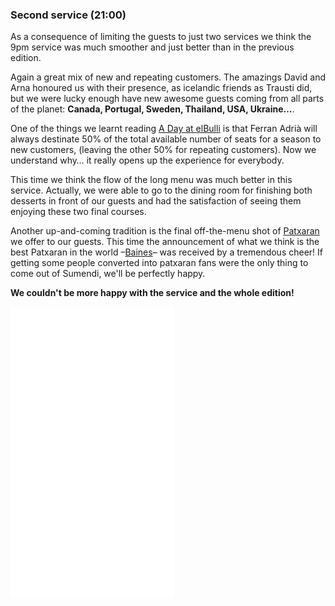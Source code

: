 <section class="main-content default-padding shadow-off" id="second_service">
  <div class="container">
    <div class="row">
      <div class="col-md-9">
        <div class="special-heading">
          <h3 class="fancy default"><span>Second service (21:00)</span></h3>
        </div>
        <div class="row">
          <div class="col-md-6">
            <p>
              As a consequence of limiting the guests to just two services we think the 9pm service was much smoother and just better than in the previous edition.
            </p>
            <p>
              Again a great mix of new and repeating customers. The amazings David and Arna honoured us with their presence, as icelandic friends as Trausti did, but we were lucky enough have new awesome guests coming from all parts of the planet: <strong>Canada, Portugal, Sweden, Thailand, USA, Ukraine…</strong>.
            </p>
            <p>
              One of the things we learnt reading <a href="http://www.phaidon.com/store/food-cook/a-day-at-elbulli-9780714848839/">A Day at elBulli</a> is that Ferran Adrià will always destinate 50% of the total available number of seats for a season to new customers, (leaving the other 50% for repeating customers). Now we understand why… it really opens up the experience for everybody.
            </p>
          </div>
          <div class="col-md-6">
            <p>
              This time we think the flow of the long menu was much better in this service. Actually, we were able to go to the dining room for finishing both desserts in front of our guests and had the satisfaction of seeing them enjoying these two final courses.
            </p>
            <p>
              Another up-and-coming tradition is the final off-the-menu shot of <a href="https://en.wikipedia.org/wiki/Patxaran">Patxaran</a> we offer to our guests. This time the announcement of what we think is the best Patxaran in the world –<a href="http://www.pacharan.com/">Baines</a>– was received by a tremendous cheer! If getting some people converted into patxaran fans were the only thing to come out of Sumendi, we'll be perfectly happy.
            </p>
            <p><strong>We couldn't be more happy with the service and the whole edition!</strong></p>
          </div>
        </div>
      </div>
      <div class="col-md-3">
        <div class="video-builder">
          <div class="videoWrapper">
            <iframe src="//player.vimeo.com/video/96433436?byline=0&amp;portrait=0" width="262" height="466" frameborder="0" webkitallowfullscreen mozallowfullscreen allowfullscreen></iframe>
          </div>
        </div>
      </div>
    </div>
  </div>
</section>